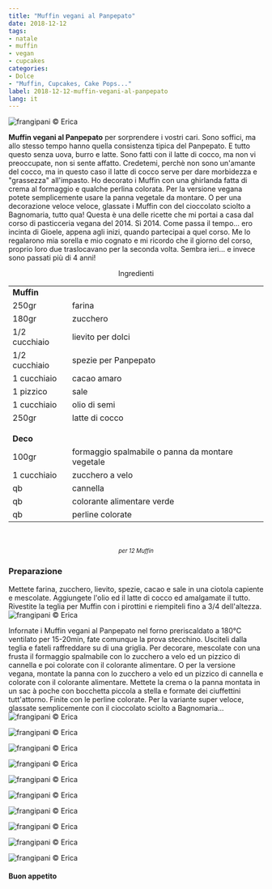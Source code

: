 ```yaml
---
title: "Muffin vegani al Panpepato"
date: 2018-12-12
tags:
- natale
- muffin
- vegan
- cupcakes
categories:
- Dolce
- "Muffin, Cupcakes, Cake Pops..."
label: 2018-12-12-muffin-vegani-al-panpepato
lang: it
---
```

![](../2018-12-12-muffin-vegani-al-panpepato/header.jpg "frangipani © Erica")

**Muffin vegani al Panpepato** per sorprendere i vostri cari. Sono soffici, ma allo stesso tempo hanno quella consistenza tipica del Panpepato. E tutto questo senza uova, burro e latte. Sono fatti con il latte di cocco, ma non vi preoccupate, non si sente affatto. Credetemi, perchè non sono un'amante del cocco, ma in questo caso il latte di cocco serve per dare morbidezza e "grassezza" all'impasto. Ho decorato i Muffin con una ghirlanda fatta di crema al formaggio e qualche perlina colorata. Per la versione vegana potete semplicemente usare la panna vegetale da montare. O per una decorazione veloce veloce, glassate i Muffin con del cioccolato sciolto a Bagnomaria, tutto qua! Questa è una delle ricette che mi portai a casa dal corso di pasticceria vegana del 2014. Sì 2014. Come passa il tempo... ero incinta di Gioele, appena agli inizi, quando partecipai a quel corso. Me lo regalarono mia sorella e mio cognato e mi ricordo che il giorno del corso, proprio loro due traslocavano per la seconda volta. Sembra ieri... e invece sono passati più di 4 anni!

<div id="wrapper" style="text-align: center">
  <div id="yourdiv" style="display: inline-block;">
    <div class="ingredients" itemscope itemtype="http://schema.org/Recipe">
      <span itemprop="name" style="display:none;">Muffin vegani al Panpepato</span>
      <span itemprop="recipeCategory" style="display:none;">Dolce</span>
      <img itemprop="image" style="display:none;" class="ignore-gallery-item" src="../2018-12-12-muffin-vegani-al-panpepato/header.jpeg"/>
      <span itemprop="author" style="display:none;">Erica Raiano</span>
      <span itemprop="description" style="display:none;">Muffin vegani al Panpepato per sorprendere i vostri cari. Sono soffici, ma allo stesso tempo hanno quella consistenza tipica del Panpepato.</span>
      <div class="ingredients-title">Ingredienti</div>
      <table>
        <tbody>
          <tr>
            <td colspan="2"><b>Muffin</b></td>
          </tr>
          <tr itemprop="recipeIngredient">
            <td>250gr</td>
            <td>farina</td>
          </tr>
          <tr itemprop="recipeIngredient">
            <td>180gr</td>
            <td>zucchero</td>
          </tr>
          <tr itemprop="recipeIngredient">
            <td>1/2 cucchiaio</td>
            <td>lievito per dolci</td>
          </tr>
          <tr itemprop="recipeIngredient">
            <td>1/2 cucchiaio</td>
            <td>spezie per Panpepato</td>
          </tr>
          <tr itemprop="recipeIngredient">
            <td>1 cucchiaio</td>
            <td>cacao amaro</td>
          </tr>
          <tr itemprop="recipeIngredient">
            <td>1 pizzico</td>
            <td>sale</td>
          </tr>
          <tr itemprop="recipeIngredient">
            <td>1 cucchiaio</td>
            <td>olio di semi</td>
          </tr>
          <tr itemprop="recipeIngredient">
            <td>250gr</td>
            <td>latte di cocco</td>
          </tr>
          <tr style="height: 15px;"></tr>
          <tr>          
            <td colspan="2"><b>Deco</b></td>
          </tr>
          <tr itemprop="recipeIngredient">
            <td>100gr</td>
            <td>formaggio spalmabile o panna da montare vegetale</td>
          </tr>
          <tr itemprop="recipeIngredient">
            <td>1 cucchiaio</td>
            <td>zucchero a velo</td>
          </tr>
          <tr itemprop="recipeIngredient">
            <td>qb</td>
            <td>cannella</td>
          </tr>
          <tr itemprop="recipeIngredient">
            <td>qb</td>
            <td>colorante alimentare verde</td>
          </tr>
          <tr itemprop="recipeIngredient">
            <td>qb</td>
            <td>perline colorate</td>
          </tr>
        </tbody>
      </table>
      <br></br>
      <i class="pull-right" style="font-size: 80%;">per 12 Muffin</i>
    </div>
  </div>
</div>


<h3>
  <font color="grey">
    <i class="fa-solid fa-gears"></i>
  </font> Preparazione
</h3>

Mettete farina, zucchero, lievito, spezie, cacao e sale in una ciotola capiente e mescolate. Aggiungete l'olio ed il latte di cocco ed amalgamate il tutto. Rivestite la teglia per Muffin con i pirottini e riempiteli fino a 3/4 dell'altezza.
![](../2018-12-12-muffin-vegani-al-panpepato/teglia.jpg "frangipani © Erica")

Infornate i Muffin vegani al Panpepato nel forno preriscaldato a 180°C ventilato per 15-20min, fate comunque la prova stecchino. Usciteli dalla teglia e fateli raffreddare su di una griglia. Per decorare, mescolate con una frusta il formaggio spalmabile con lo zucchero a velo ed un pizzico di cannella e poi colorate con il colorante alimentare. O per la versione vegana, montate la panna con lo zucchero a velo ed un pizzico di cannella e colorate con il colorante alimentare. Mettete la crema o la panna montata in un sac à poche con bocchetta piccola a stella e formate dei ciuffettini tutt'attorno. Finite con le perline colorate. Per la variante super veloce, glassate semplicemente con il cioccolato sciolto a Bagnomaria...
![](../2018-12-12-muffin-vegani-al-panpepato/risultato1.jpg "frangipani © Erica")

![](../2018-12-12-muffin-vegani-al-panpepato/risultato2.jpg "frangipani © Erica")

![](../2018-12-12-muffin-vegani-al-panpepato/risultato3.jpg "frangipani © Erica")

![](../2018-12-12-muffin-vegani-al-panpepato/risultato4.jpg "frangipani © Erica")

![](../2018-12-12-muffin-vegani-al-panpepato/risultato5.jpg "frangipani © Erica")

![](../2018-12-12-muffin-vegani-al-panpepato/risultato6.jpg "frangipani © Erica")

![](../2018-12-12-muffin-vegani-al-panpepato/risultato7.jpg "frangipani © Erica")

![](../2018-12-12-muffin-vegani-al-panpepato/risultato8.jpg "frangipani © Erica")

![](../2018-12-12-muffin-vegani-al-panpepato/risultato9.jpg "frangipani © Erica")

![](../2018-12-12-muffin-vegani-al-panpepato/risultato10.jpg "frangipani © Erica")

<h4>Buon appetito
  <font color="red">
    <i class="fa-regular fa-face-smile"></i>
  </font>
</h4>
